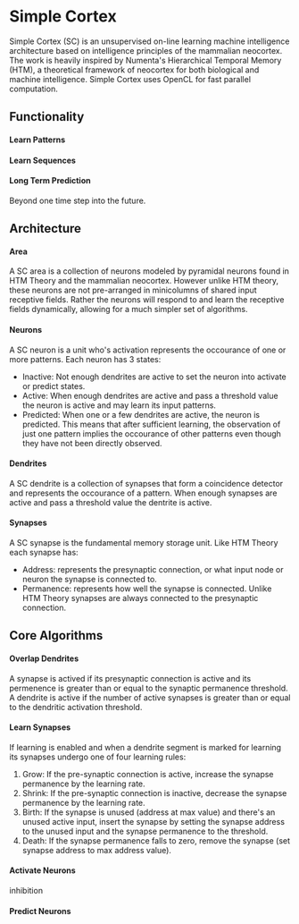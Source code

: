 # Simple Cortex

Simple Cortex (SC) is an unsupervised on-line learning machine intelligence architecture based on intelligence principles of the mammalian neocortex.  The work is heavily inspired by Numenta's Hierarchical Temporal Memory (HTM), a theoretical framework of neocortex for both biological and machine intelligence.  Simple Cortex uses OpenCL for fast parallel computation.

## Functionality

#### Learn Patterns

#### Learn Sequences

#### Long Term Prediction

Beyond one time step into the future.

## Architecture

#### Area

A SC area is a collection of neurons modeled by pyramidal neurons found in HTM Theory and the mammalian neocortex.  However unlike HTM theory, these neurons are not pre-arranged in minicolumns of shared input receptive fields.  Rather the neurons will respond to and learn the receptive fields dynamically, allowing for a much simpler set of algorithms.

#### Neurons

A SC neuron is a unit who's activation represents the occourance of one or more patterns.  Each neuron has 3 states:
- Inactive: Not enough dendrites are active to set the neuron into activate or predict states.
- Active: When enough dendrites are active and pass a threshold value the neuron is active and may learn its input patterns.
- Predicted: When one or a few dendrites are active, the neuron is predicted.  This means that after sufficient learning, the observation of just one pattern implies the occourance of other patterns even though they have not been directly observed. 

#### Dendrites

A SC dendrite is a collection of synapses that form a coincidence detector and represents the occourance of a pattern.  When enough synapses are active and pass a threshold value the dentrite is active.

#### Synapses

A SC synapse is the fundamental memory storage unit.  Like HTM Theory each synapse has:
- Address: represents the presynaptic connection, or what input node or neuron the synapse is connected to.
- Permanence: represents how well the synapse is connected.  Unlike HTM Theory synapses are always connected to the presynaptic connection.

## Core Algorithms

#### Overlap Dendrites

A synapse is actived if its presynaptic connection is active and its permenence is greater than or equal to the synaptic permanence threshold.  A dendrite is active if the number of active synapses is greater than or equal to the dendritic activation threshold.

#### Learn Synapses

If learning is enabled and when a dendrite segment is marked for learning its synapses undergo one of four learning rules:

1. Grow: If the pre-synaptic connection is active, increase the synapse permanence by the learning rate.
2. Shrink: If the pre-synaptic connection is inactive, decrease the synapse permanence by the learning rate.
3. Birth: If the synapse is unused (address at max value) and there's an unused active input, insert the synapse by setting the synapse address to the unused input and the synapse permanence to the threshold.
4. Death: If the synapse permanence falls to zero, remove the synapse (set synapse address to max address value).

#### Activate Neurons

inhibition

#### Predict Neurons
